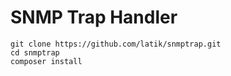 # SNMP Trap Handler

~~~
git clone https://github.com/latik/snmptrap.git
cd snmptrap
composer install
~~~
